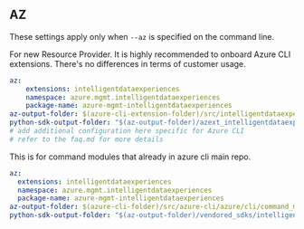 ## AZ

These settings apply only when `--az` is specified on the command line.

For new Resource Provider. It is highly recommended to onboard Azure CLI extensions. There's no differences in terms of customer usage. 

``` yaml $(az) && $(target-mode) != 'core'
az:
    extensions: intelligentdataexperiences
    namespace: azure.mgmt.intelligentdataexperiences
    package-name: azure-mgmt-intelligentdataexperiences
az-output-folder: $(azure-cli-extension-folder)/src/intelligentdataexperiences
python-sdk-output-folder: "$(az-output-folder)/azext_intelligentdataexperiences/vendored_sdks/intelligentdataexperiences"
# add additional configuration here specific for Azure CLI
# refer to the faq.md for more details
```



This is for command modules that already in azure cli main repo. 
``` yaml $(az) && $(target-mode) == 'core'
az:
  extensions: intelligentdataexperiences
  namespace: azure.mgmt.intelligentdataexperiences
  package-name: azure-mgmt-intelligentdataexperiences
az-output-folder: $(azure-cli-folder)/src/azure-cli/azure/cli/command_modules/intelligentdataexperiences
python-sdk-output-folder: "$(az-output-folder)/vendored_sdks/intelligentdataexperiences"
``` 